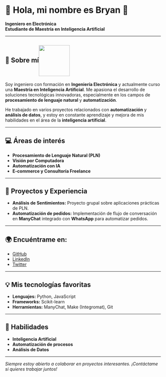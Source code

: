 # 👋 Hola, mi nombre es Bryan 👋

**Ingeniero en Electrónica**  
**Estudiante de Maestría en Inteligencia Artificial**


---

## 🚀 Sobre mí<img src="https://media1.giphy.com/media/v1.Y2lkPTc5MGI3NjExMnhheGgxczdxbTFxOXM5Z203ZW11a2FmbTMzZDZqYmF1M2psYXZlZiZlcD12MV9pbnRlcm5hbF9naWZfYnlfaWQmY3Q9Zw/KH26c44GWcwlty8DnW/giphy.gif" width="100" align="center"> 

Soy ingeniero con formación en **Ingeniería Electrónica** y actualmente curso una **Maestría en Inteligencia Artificial**. Me apasiona el desarrollo de soluciones tecnológicas innovadoras, especialmente en los campos de **procesamiento de lenguaje natural** y **automatización**.

He trabajado en varios proyectos relacionados con **automatización** y **análisis de datos**, y estoy en constante aprendizaje y mejora de mis habilidades en el área de la **inteligencia artificial**.

---

## 💻 Áreas de interés

- **Procesamiento de Lenguaje Natural (PLN)**
- **Visión por Computadora**
- **Automatización con IA**
- **E-commerce y Consultoría Freelance**


---

## 🌱 Proyectos y Experiencia

- **Análisis de Sentimientos:** Proyecto grupal sobre aplicaciones prácticas de PLN.
- **Automatización de pedidos:** Implementación de flujo de conversación en **ManyChat** integrado con **WhatsApp** para automatizar pedidos.


---

## 🌍 Encuéntrame en:

- [GitHub](https://github.com/tuusuario)
- [LinkedIn](https://linkedin.com/in/tuusuario)
- [Twitter](https://twitter.com/tuusuario)

---

## 💡 Mis tecnologías favoritas

- **Lenguajes:** Python, JavaScript
- **Frameworks:** Scikit-learn
- **Herramientas:** ManyChat, Make (Integromat), Git

---

## 🎯 Habilidades

- **Inteligencia Artificial**
- **Automatización de procesos**
- **Análisis de Datos**

---

_Siempre estoy abierto a colaborar en proyectos interesantes. ¡Contáctame si quieres trabajar juntos!_



